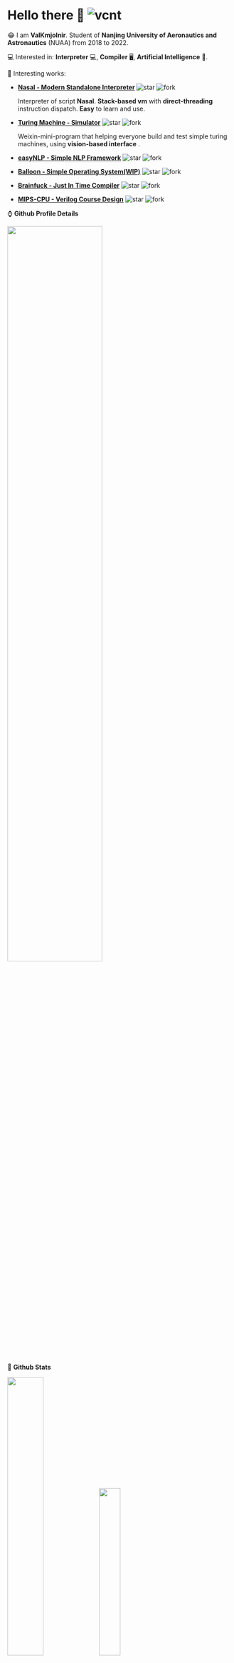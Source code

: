 # Hello there 👋 ![vcnt](https://komarev.com/ghpvc/?username=ValKmjolnir&&style=flat-square)

<!--
**ValKmjolnir/ValKmjolnir** is a ✨ _special_ ✨ repository because its `README.md` (this file) appears on your GitHub profile.

Here are some ideas to get you started:

- 🔭 I’m currently working on ...
- 🌱 I’m currently learning ...
- 👯 I’m looking to collaborate on ...
- 🤔 I’m looking for help with ...
- 💬 Ask me about ...
- 📫 How to reach me: ...
- 😄 Pronouns: ...
- ⚡ Fun fact: ...
-->

😂
I am __ValKmjolnir__.
Student of
__Nanjing University of Aeronautics and Astronautics__ (NUAA)
from 2018 to 2022.

💻 Interested in: __Interpreter__ 💻, __Compiler__ 🖥️, __Artificial Intelligence__ 🤖.

🚀 Interesting works:

* [__Nasal - Modern Standalone Interpreter__](https://github.com/ValKmjolnir/Nasal-Interpreter) ![star](https://img.shields.io/github/stars/ValKmjolnir/Nasal-Interpreter?style=flat-square) ![fork](https://img.shields.io/github/forks/ValKmjolnir/Nasal-Interpreter?style=flat-square)

    Interpreter of script __Nasal__.
    __Stack-based vm__ with __direct-threading__ instruction dispatch.
    __Easy__ to learn and use.

* [__Turing Machine - Simulator__](https://github.com/ValKmjolnir/turingmachine-weixinapp) ![star](https://img.shields.io/github/stars/ValKmjolnir/turingmachine-weixinapp?style=flat-square) ![fork](https://img.shields.io/github/forks/ValKmjolnir/turingmachine-weixinapp?style=flat-square)

    Weixin-mini-program that helping everyone build and test simple turing machines, using __vision-based interface__ .

* [__easyNLP - Simple NLP Framework__](https://github.com/ValKmjolnir/easyNLP) ![star](https://img.shields.io/github/stars/ValKmjolnir/easyNLP?style=flat-square) ![fork](https://img.shields.io/github/forks/ValKmjolnir/easyNLP?style=flat-square)

* [__Balloon - Simple Operating System(WIP)__](https://github.com/ValKmjolnir/Balloon-OS) ![star](https://img.shields.io/github/stars/ValKmjolnir/Balloon-OS?style=flat-square) ![fork](https://img.shields.io/github/forks/ValKmjolnir/Balloon-OS?style=flat-square)

* [__Brainfuck - Just In Time Compiler__](https://github.com/ValKmjolnir/brainfuck-jit) ![star](https://img.shields.io/github/stars/ValKmjolnir/brainfuck-jit?style=flat-square) ![fork](https://img.shields.io/github/forks/ValKmjolnir/brainfuck-jit?style=flat-square)

* [__MIPS-CPU - Verilog Course Design__](https://github.com/ValKmjolnir/MIPS-CPU) ![star](https://img.shields.io/github/stars/ValKmjolnir/MIPS-CPU?style=flat-square) ![fork](https://img.shields.io/github/forks/ValKmjolnir/MIPS-CPU?style=flat-square)

⌚ __Github Profile Details__

<img src="https://github-profile-summary-cards.vercel.app/api/cards/profile-details?username=ValKmjolnir&theme=radical" width="65%"/>

👻 __Github Stats__

<img src="https://github-readme-stats.vercel.app/api?username=ValKmjolnir&show_icons=true&count_private=true&theme=onedark" width="40%"/> <img src="https://github-readme-stats.vercel.app/api/top-langs?username=ValKmjolnir&layout=compact&show_icons=true&theme=onedark" width="31%"/>
<!--
<img src="https://github-profile-summary-cards.vercel.app/api/cards/most-commit-language?username=ValKmjolnir&theme=radical" width="32%"/> <img src="https://github-profile-summary-cards.vercel.app/api/cards/productive-time?username=ValKmjolnir&theme=radical" width="32%"/>
-->

🔥 __Github Streaks and Contributions__

<img src="https://github-readme-streak-stats.herokuapp.com/?user=ValKmjolnir&theme=onedark&hide_border=false&stroke=0000&background=0D1117&ring=e05397&fire=e05397&currStreakLabel=e05397" width="40%"/>
<!--
<img src="https://activity-graph.herokuapp.com/graph?username=ValKmjolnir&bg_color=FF000000&color=E05397&line=E05397&point=FFFFFF&hide_border=true" width="40%"/>
-->

🏆 __Github Achievements__

<img src="https://github-profile-trophy.vercel.app/?username=ValKmjolnir&margin-w=4&row=1&theme=onedark" width="65%"/>

📝 __Programming Languages & others__

![C++](https://img.shields.io/badge/C++-00599C?style=flat-square&logo=cplusplus)
![C](https://img.shields.io/badge/C-A8B9CC?style=flat-square&logo=c&logoColor=white)
![rust](https://img.shields.io/badge/rust-444444?style=flat-square&logo=rust)
![JavaScript](https://img.shields.io/badge/JavaScript-orange?style=flat-square&logo=javascript)
![Python](https://img.shields.io/badge/Python-D1EEEE?style=flat-square&logo=Python)
![nasal](https://img.shields.io/badge/Nasal-FF9559?style=flat-square&logo=html5)
![node](https://img.shields.io/badge/Node.js-339933?style=flat-square&logo=node.js&logoColor=white)
![wasm](https://img.shields.io/badge/WASM-9F79EE?style=flat-square&logo=webassembly)
![TypeScript](https://img.shields.io/badge/TypeScript-3178C6?style=flat-square&logo=typescript&logoColor=white)

![windows](https://img.shields.io/badge/Windows-0078D6?style=flat-square&logo=windows)
![linux](https://img.shields.io/badge/Linux-FCC624?style=flat-square&logo=linux&logoColor=white)
![ubuntu](https://img.shields.io/badge/ubuntu-EE9A00?style=flat-square&logo=ubuntu)
![macOS](https://img.shields.io/badge/macOS-000000?style=flat-square&logo=macos)
![qemu](https://img.shields.io/badge/QEMU-FF6600?style=flat-square&logo=qemu&logoColor=white)
![virtualbox](https://img.shields.io/badge/VirtualBox-183A61?style=flat-square&logo=virtualbox&logoColor=white)
![vmware](https://img.shields.io/badge/VMware-607078?style=flat-square&logo=vmware&logoColor=white)

![Jupyter](https://img.shields.io/badge/Jupyter-orange?style=flat-square&logo=jupyter&logoColor=white)
![Markdown](https://img.shields.io/badge/Markdown-black?style=flat-square&logo=markdown)
![latex](https://img.shields.io/badge/LaTeX-008080?style=flat-square&logo=latex)
![MySQL](https://img.shields.io/badge/MySQL-555599?style=flat-square&logo=mysql&logoColor=white)
![Neo4j](https://img.shields.io/badge/Neo4j-008CC1?style=flat-square&logo=neo4j&logoColor=white)
![CMake](https://img.shields.io/badge/CMake-064F8C?style=flat-square&logo=cmake)
![git](https://img.shields.io/badge/Git-F05032?style=flat-square&logo=git&logoColor=white)
![github](https://img.shields.io/badge/github-000000?style=flat-square&logo=github)
![gitee](https://img.shields.io/badge/gitee-000000?style=flat-square&logo=gitee)
